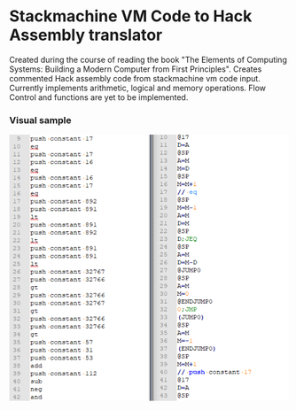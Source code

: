 # Stackmachine VM Code to Hack Assembly translator
Created during the course of reading the book "The Elements of Computing Systems: Building a Modern Computer from First Principles".
Creates commented Hack assembly code from stackmachine vm code input.
Currently implements arithmetic, logical and memory operations. Flow Control and functions are yet to be implemented.

### Visual sample

<a href="url"><img src="https://github.com/zcribe/SmallProjectsCollection/blob/master/VMTranslator/sample.png"></a>
